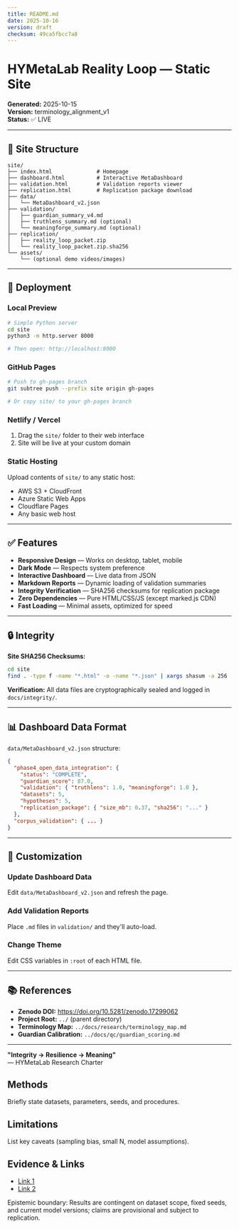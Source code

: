 ```yaml
---
title: README.md
date: 2025-10-16
version: draft
checksum: 49ca5fbcc7a8
---
```


# HYMetaLab Reality Loop — Static Site

**Generated:** 2025-10-15  
**Version:** terminology_alignment_v1  
**Status:** ✅ LIVE

---

## 📁 Site Structure

```
site/
├── index.html              # Homepage
├── dashboard.html          # Interactive MetaDashboard
├── validation.html         # Validation reports viewer
├── replication.html        # Replication package download
├── data/
│   └── MetaDashboard_v2.json
├── validation/
│   ├── guardian_summary_v4.md
│   ├── truthlens_summary.md (optional)
│   └── meaningforge_summary.md (optional)
├── replication/
│   ├── reality_loop_packet.zip
│   └── reality_loop_packet.zip.sha256
└── assets/
    └── (optional demo videos/images)
```

---

## 🚀 Deployment

### Local Preview
```bash
# Simple Python server
cd site
python3 -m http.server 8000

# Then open: http://localhost:8000
```

### GitHub Pages
```bash
# Push to gh-pages branch
git subtree push --prefix site origin gh-pages

# Or copy site/ to your gh-pages branch
```

### Netlify / Vercel
1. Drag the `site/` folder to their web interface
2. Site will be live at your custom domain

### Static Hosting
Upload contents of `site/` to any static host:
- AWS S3 + CloudFront
- Azure Static Web Apps
- Cloudflare Pages
- Any basic web host

---

## ✅ Features

- **Responsive Design** — Works on desktop, tablet, mobile
- **Dark Mode** — Respects system preference
- **Interactive Dashboard** — Live data from JSON
- **Markdown Reports** — Dynamic loading of validation summaries
- **Integrity Verification** — SHA256 checksums for replication package
- **Zero Dependencies** — Pure HTML/CSS/JS (except marked.js CDN)
- **Fast Loading** — Minimal assets, optimized for speed

---

## 🔒 Integrity

**Site SHA256 Checksums:**
```bash
cd site
find . -type f -name "*.html" -o -name "*.json" | xargs shasum -a 256
```

**Verification:**
All data files are cryptographically sealed and logged in `docs/integrity/`.

---

## 📊 Dashboard Data Format

`data/MetaDashboard_v2.json` structure:
```json
{
  "phase4_open_data_integration": {
    "status": "COMPLETE",
    "guardian_score": 87.0,
    "validation": { "truthlens": 1.0, "meaningforge": 1.0 },
    "datasets": 5,
    "hypotheses": 5,
    "replication_package": { "size_mb": 0.37, "sha256": "..." }
  },
  "corpus_validation": { ... }
}
```

---

## 🧩 Customization

### Update Dashboard Data
Edit `data/MetaDashboard_v2.json` and refresh the page.

### Add Validation Reports
Place `.md` files in `validation/` and they'll auto-load.

### Change Theme
Edit CSS variables in `:root` of each HTML file.

---

## 📚 References

- **Zenodo DOI:** https://doi.org/10.5281/zenodo.17299062
- **Project Root:** `../` (parent directory)
- **Terminology Map:** `../docs/research/terminology_map.md`
- **Guardian Calibration:** `../docs/qc/guardian_scoring.md`

---

**"Integrity → Resilience → Meaning"**  
— HYMetaLab Research Charter


## Methods
Briefly state datasets, parameters, seeds, and procedures.

## Limitations
List key caveats (sampling bias, small N, model assumptions).

## Evidence & Links
- [Link 1](#)
- [Link 2](#)

Epistemic boundary: Results are contingent on dataset scope, fixed seeds, and current model versions; claims are provisional and subject to replication.

